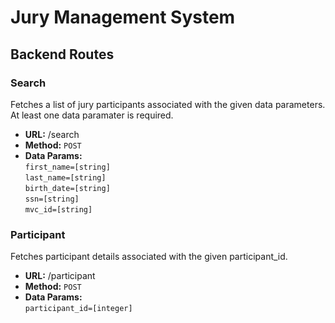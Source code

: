 # Jury Management System

## Backend Routes

### Search
  Fetches a list of jury participants associated with the given data
  parameters. At least one data paramater is required.

* **URL:**
    /search
* **Method:**
    `POST`
* **Data Params:**\
    `first_name=[string]`\
    `last_name=[string]`\
    `birth_date=[string]`\
    `ssn=[string]`\
    `mvc_id=[string]`

### Participant
  Fetches participant details associated with the given participant_id.

* **URL:**
    /participant
* **Method:**
    `POST`
* **Data Params:**\
    `participant_id=[integer]`

